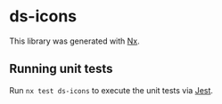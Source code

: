# ds-icons

This library was generated with [Nx](https://nx.dev).

## Running unit tests

Run `nx test ds-icons` to execute the unit tests via [Jest](https://jestjs.io).
